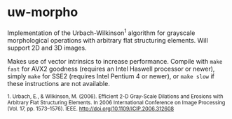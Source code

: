 # uw-morpho
Implementation of the Urbach-Wilkinson<sup>1</sup> algorithm for grayscale morphological operations with arbitrary flat structuring elements. Will support 2D and 3D images.

Makes use of vector intrinsics to increase performance. Compile with ```make fast``` for AVX2 goodness (requires an Intel Haswell processor or newer), simply ```make``` for SSE2 (requires Intel Pentium 4 or newer), or ```make slow``` if these instructions are not available.

<sup>1. Urbach, E., & Wilkinson, M. (2006). Efficient 2-D Gray-Scale Dilations and Erosions with Arbitrary Flat Structuring Elements. In 2006 International Conference on Image Processing (Vol. 17, pp. 1573–1576). IEEE. http://doi.org/10.1109/ICIP.2006.312608</sup>
